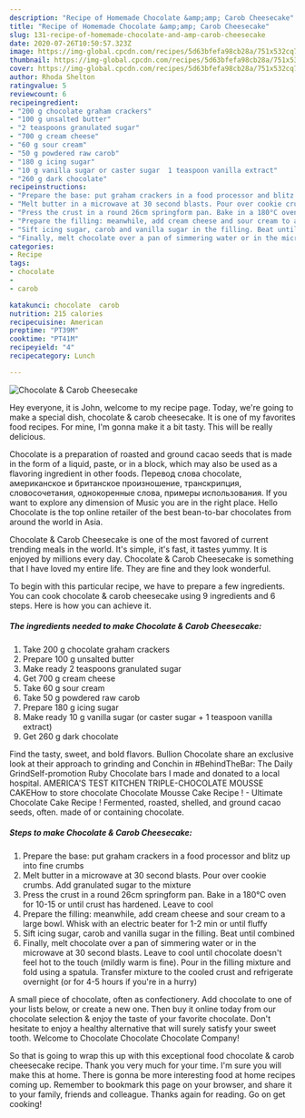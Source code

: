 ```yaml
---
description: "Recipe of Homemade Chocolate &amp;amp; Carob Cheesecake"
title: "Recipe of Homemade Chocolate &amp;amp; Carob Cheesecake"
slug: 131-recipe-of-homemade-chocolate-and-amp-carob-cheesecake
date: 2020-07-26T10:50:57.323Z
image: https://img-global.cpcdn.com/recipes/5d63bfefa98cb28a/751x532cq70/chocolate-carob-cheesecake-recipe-main-photo.jpg
thumbnail: https://img-global.cpcdn.com/recipes/5d63bfefa98cb28a/751x532cq70/chocolate-carob-cheesecake-recipe-main-photo.jpg
cover: https://img-global.cpcdn.com/recipes/5d63bfefa98cb28a/751x532cq70/chocolate-carob-cheesecake-recipe-main-photo.jpg
author: Rhoda Shelton
ratingvalue: 5
reviewcount: 6
recipeingredient:
- "200 g chocolate graham crackers"
- "100 g unsalted butter"
- "2 teaspoons granulated sugar"
- "700 g cream cheese"
- "60 g sour cream"
- "50 g powdered raw carob"
- "180 g icing sugar"
- "10 g vanilla sugar or caster sugar  1 teaspoon vanilla extract"
- "260 g dark chocolate"
recipeinstructions:
- "Prepare the base: put graham crackers in a food processor and blitz up into fine crumbs"
- "Melt butter in a microwave at 30 second blasts. Pour over cookie crumbs. Add granulated sugar to the mixture"
- "Press the crust in a round 26cm springform pan. Bake in a 180°C oven for 10-15 or until crust has hardened. Leave to cool"
- "Prepare the filling: meanwhile, add cream cheese and sour cream to a large bowl. Whisk with an electric beater for 1-2 min or until fluffy"
- "Sift icing sugar, carob and vanilla sugar in the filling. Beat until combined"
- "Finally, melt chocolate over a pan of simmering water or in the microwave at 30 second blasts. Leave to cool until chocolate doesn&#39;t feel hot to the touch (mildly warm is fine). Pour in the filling mixture and fold using a spatula. Transfer mixture to the cooled crust and refrigerate overnight (or for 4-5 hours if you&#39;re in a hurry)"
categories:
- Recipe
tags:
- chocolate
- 
- carob

katakunci: chocolate  carob 
nutrition: 215 calories
recipecuisine: American
preptime: "PT39M"
cooktime: "PT41M"
recipeyield: "4"
recipecategory: Lunch

---
```



![Chocolate &amp; Carob Cheesecake](https://img-global.cpcdn.com/recipes/5d63bfefa98cb28a/751x532cq70/chocolate-carob-cheesecake-recipe-main-photo.jpg)

Hey everyone, it is John, welcome to my recipe page. Today, we're going to make a special dish, chocolate &amp; carob cheesecake. It is one of my favorites food recipes. For mine, I'm gonna make it a bit tasty. This will be really delicious.

Chocolate is a preparation of roasted and ground cacao seeds that is made in the form of a liquid, paste, or in a block, which may also be used as a flavoring ingredient in other foods. Перевод слова chocolate, американское и британское произношение, транскрипция, словосочетания, однокоренные слова, примеры использования. If you want to explore any dimension of Music you are in the right place. Hello Chocolate is the top online retailer of the best bean-to-bar chocolates from around the world in Asia.

Chocolate &amp; Carob Cheesecake is one of the most favored of current trending meals in the world. It's simple, it's fast, it tastes yummy. It is enjoyed by millions every day. Chocolate &amp; Carob Cheesecake is something that I have loved my entire life. They are fine and they look wonderful.


To begin with this particular recipe, we have to prepare a few ingredients. You can cook chocolate &amp; carob cheesecake using 9 ingredients and 6 steps. Here is how you can achieve it.

<!--inarticleads1-->

##### The ingredients needed to make Chocolate &amp; Carob Cheesecake:

1. Take 200 g chocolate graham crackers
1. Prepare 100 g unsalted butter
1. Make ready 2 teaspoons granulated sugar
1. Get 700 g cream cheese
1. Take 60 g sour cream
1. Take 50 g powdered raw carob
1. Prepare 180 g icing sugar
1. Make ready 10 g vanilla sugar (or caster sugar + 1 teaspoon vanilla extract)
1. Get 260 g dark chocolate


Find the tasty, sweet, and bold flavors. Bullion Chocolate share an exclusive look at their approach to grinding and Conchin in #BehindTheBar: The Daily GrindSelf-promotion Ruby Chocolate bars I made and donated to a local hospital. AMERICA&#39;S TEST KITCHEN TRIPLE-CHOCOLATE MOUSSE CAKEHow to store chocolate Chocolate Mousse Cake Recipe ! - Ultimate Chocolate Cake Recipe ! Fermented, roasted, shelled, and ground cacao seeds, often. made of or containing chocolate. 

<!--inarticleads2-->

##### Steps to make Chocolate &amp; Carob Cheesecake:

1. Prepare the base: put graham crackers in a food processor and blitz up into fine crumbs
1. Melt butter in a microwave at 30 second blasts. Pour over cookie crumbs. Add granulated sugar to the mixture
1. Press the crust in a round 26cm springform pan. Bake in a 180°C oven for 10-15 or until crust has hardened. Leave to cool
1. Prepare the filling: meanwhile, add cream cheese and sour cream to a large bowl. Whisk with an electric beater for 1-2 min or until fluffy
1. Sift icing sugar, carob and vanilla sugar in the filling. Beat until combined
1. Finally, melt chocolate over a pan of simmering water or in the microwave at 30 second blasts. Leave to cool until chocolate doesn&#39;t feel hot to the touch (mildly warm is fine). Pour in the filling mixture and fold using a spatula. Transfer mixture to the cooled crust and refrigerate overnight (or for 4-5 hours if you&#39;re in a hurry)


A small piece of chocolate, often as confectionery. Add chocolate to one of your lists below, or create a new one. Then buy it online today from our chocolate selection &amp; enjoy the taste of your favorite chocolate. Don&#39;t hesitate to enjoy a healthy alternative that will surely satisfy your sweet tooth. Welcome to Chocolate Chocolate Chocolate Company! 

So that is going to wrap this up with this exceptional food chocolate &amp; carob cheesecake recipe. Thank you very much for your time. I'm sure you will make this at home. There is gonna be more interesting food at home recipes coming up. Remember to bookmark this page on your browser, and share it to your family, friends and colleague. Thanks again for reading. Go on get cooking!
